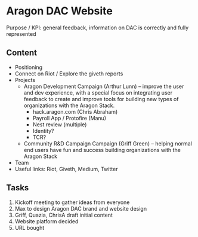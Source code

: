 # Aragon DAC Website

Purpose / KPI: general feedback, information on DAC is correctly and fully represented

## Content

* Positioning
* Connect on Riot / Explore the giveth reports
* Projects
  * Aragon Development Campaign \(Arthur Lunn\) – improve the user and dev experience, with a special focus on integrating user feedback to create and improve tools for building new types of organizations with the Aragon Stack.
    * hack.aragon.com \(Chris Abraham\)
    * Payroll App / Protofire \(Manu\)
    * Nest review \(multiple\)
    * Identity?
    * TCR?
  * Community R&D Campaign Campaign \(Griff Green\) – helping normal end users have fun and success building organizations with the Aragon Stack
* Team
* Useful links: Riot, Giveth, Medium, Twitter

## Tasks

1. Kickoff meeting to gather ideas from everyone
2. Max to design Aragon DAC brand and website design
3. Griff, Quazia, ChrisA draft initial content
4. Website platform decided
5. URL bought

